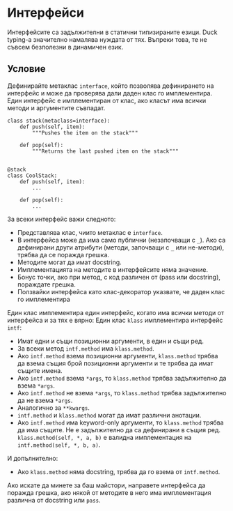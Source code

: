# Интерфейси

Интерфейсите са задължителни в статични типизираните езици. Duck typing-а значително
намалява нуждата от тях. Въпреки това, те не съвсем безполезни в динамичен език.

## Условие

Дефинирайте метаклас `interface`, който позволява дефинирането на интерфейс и може да
проверява дали даден клас го имплементира. Един интерфейс е имплементиран от клас,
ако класът има всички методи и аргументите съвпадат.

    class stack(metaclass=interface):
        def push(self, item):
            """Pushes the item on the stack"""
    
        def pop(self):
            """Returns the last pushed item on the stack"""
    
    
    @stack
    class CoolStack:
        def push(self, item):
            ...
    
        def pop(self):
            ...

За всеки интерфейс важи следното:

* Представлява клас, чиито метаклас е `interface`.
* В интерфейса може да има само публични (незапочващи с `_`). Ако са дефинирани други атрибути (методи, започващи с `_` или не-методи), трябва да се поражда грешка.
* Методите могат да имат docstring.
* Имплементацията на методите в интерфейсите няма значение.
* Бонус точки, ако при метод, с код различен от (pass или docstring), пораждате грешка.
* Ползвайки интерфейса като клас-декоратор указвате, че даден клас го имплементира

Един клас имплементира един интерфейс, когато има всички методи от интерфейса и за тях е вярно:
Един клас `klass` имплементира интерфейс `intf`:

* Имат едни и същи позиционни аргументи, в един и същи ред.
* За всеки метод `intf.method` има `klass.method`.
* Ако `intf.method` взема позиционни аргументи, `klass.method` трябва да взема същия брой позиционни аргументи и те трябва да имат същите имена.
* Ако `intf.method` взема `*args`, то `klass.method` трябва задължително да взема `*args`.
* Ако `intf.method` не взема `*args`, то `klass.method` трябва задължително да не взема `*args`.
* Аналогично за `**kwargs`.
* `intf.method` и `klass.method` могат да имат различни анотации.
* Ако `intf.method` има keyword-only аргументи, то `klass.method` трябва да има същите.  Не е задължително да са дефинирани в същия ред. `klass.method(self, *, a, b)` е валидна имплементация на `intf.method(self, *, b, a)`.

И допълнително:

* Ако `klass.method` няма docstring, трябва да го взема от `intf.method`.

Ако искате да минете за баш майстори, направете интерфейса да поражда грешка, ако някой от методите в него има имплементация различна от docstring или `pass`.
